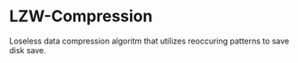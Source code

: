 # LZW-Compression

Loseless data compression algoritm that utilizes reoccuring patterns to save disk save.